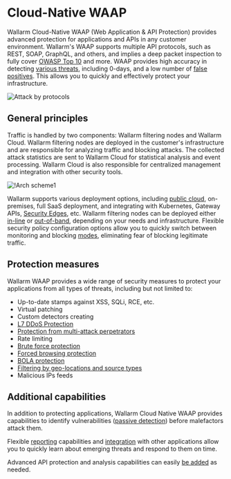 # Cloud-Native WAAP

Wallarm Cloud-Native WAAP (Web Application & API Protection) provides advanced protection for applications and APIs in any customer environment. Wallarm's WAAP supports multiple API protocols, such as REST, SOAP, GraphQL, and others, and implies a deep packet inspection to fully cover [OWASP Top 10](https://owasp.org/www-project-top-ten/) and more. WAAP provides high accuracy in detecting [various threats](../attacks-vulns-list.md), including 0-days, and a low number of [false positives](../about-wallarm/protecting-against-attacks.md#false-positives). This allows you to quickly and effectively protect your infrastructure.

![Attack by protocols](../images/user-guides/dashboard/api-protocols.png)

## General principles

Traffic is handled by two components: Wallarm filtering nodes and Wallarm Cloud. Wallarm filtering nodes are deployed in the customer's infrastructure and are responsible for analyzing traffic and blocking attacks. The collected attack statistics are sent to Wallarm Cloud for statistical analysis and event processing. Wallarm Cloud is also responsible for centralized management and integration with other security tools.

![!Arch scheme1](../images/about-wallarm-waf/overview/filtering-node-cloud.png)

Wallarm supports various deployment options, including [public cloud](../installation/supported-deployment-options.md), on-premises, full SaaS deployment, and integrating with Kubernetes, Gateway APIs, [Security Edges](../installation/security-edge/overview.md), etc. Wallarm filtering nodes can be deployed either [in-line](../installation/inline/overview.md) or [out-of-band](../installation/oob/overview.md), depending on your needs and infrastructure. Flexible security policy configuration options allow you to quickly switch between monitoring and blocking [modes](../admin-en/configure-wallarm-mode.md), eliminating fear of blocking legitimate traffic.

## Protection measures

Wallarm WAAP provides a wide range of security measures to protect your applications from all types of threats, including but not limited to:

* Up-to-date stamps against XSS, SQLi, RCE, etc. 
* Virtual patching
* Custom detectors creating
* [L7 DDoS Protection](../admin-en/configuration-guides/protecting-against-ddos.md)
* [Protection from multi-attack perpetrators](../admin-en/configuration-guides/protecting-with-thresholds.md)
* Rate limiting
* [Brute force protection](../admin-en/configuration-guides/protecting-against-bruteforce.md)
* [Forced browsing protection](../admin-en/configuration-guides/protecting-against-forcedbrowsing.md)
* [BOLA protection](../admin-en/configuration-guides/protecting-against-bola-trigger.md)
* [Filtering by geo-locations and source types](../user-guides/ip-lists/overview.md)
* Malicious IPs feeds

## Additional capabilities

In addition to protecting applications, Wallarm Cloud Native WAAP provides capabilities to identify vulnerabilities ([passive detection](../about-wallarm/detecting-vulnerabilities.md#passive-detection)) before malefactors attack them.

Flexible [reporting](../user-guides/dashboards/owasp-api-top-ten.md) capabilities and [integration](../user-guides/settings/integrations/integrations-intro.md) with other applications allow you to quickly learn about emerging threats and respond to them on time.

Advanced API protection and analysis capabilities can easily [be added](../about-wallarm/subscription-plans.md) as needed.
